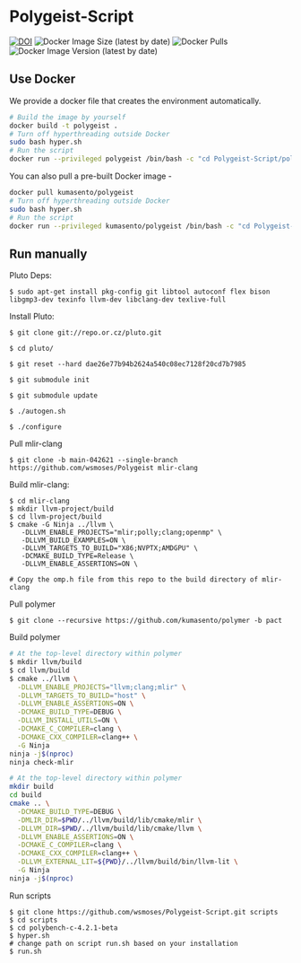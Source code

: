 # Polygeist-Script

[![DOI](https://zenodo.org/badge/356307632.svg)](https://zenodo.org/badge/latestdoi/356307632)
![Docker Image Size (latest by date)](https://img.shields.io/docker/image-size/kumasento/polygeist)
![Docker Pulls](https://img.shields.io/docker/pulls/kumasento/polygeist)
![Docker Image Version (latest by date)](https://img.shields.io/docker/v/kumasento/polygeist)

## Use Docker

We provide a docker file that creates the environment automatically.

```bash
# Build the image by yourself
docker build -t polygeist .
# Turn off hyperthreading outside Docker
sudo bash hyper.sh
# Run the script
docker run --privileged polygeist /bin/bash -c "cd Polygeist-Script/polybench-c-4.2.1-beta && ./run.sh"
```


You can also pull a pre-built Docker image - 

```bash
docker pull kumasento/polygeist
# Turn off hyperthreading outside Docker
sudo bash hyper.sh
# Run the script
docker run --privileged kumasento/polygeist /bin/bash -c "cd Polygeist-Script/polybench-c-4.2.1-beta && ./run.sh"
```


## Run manually

Pluto Deps:

```
$ sudo apt-get install pkg-config git libtool autoconf flex bison libgmp3-dev texinfo llvm-dev libclang-dev texlive-full
```

Install Pluto:

```
$ git clone git://repo.or.cz/pluto.git

$ cd pluto/

$ git reset --hard dae26e77b94b2624a540c08ec7128f20cd7b7985

$ git submodule init

$ git submodule update

$ ./autogen.sh

$ ./configure
```

Pull mlir-clang

```
$ git clone -b main-042621 --single-branch https://github.com/wsmoses/Polygeist mlir-clang
```

Build mlir-clang:

```
$ cd mlir-clang
$ mkdir llvm-project/build
$ cd llvm-project/build
$ cmake -G Ninja ../llvm \
   -DLLVM_ENABLE_PROJECTS="mlir;polly;clang;openmp" \
   -DLLVM_BUILD_EXAMPLES=ON \
   -DLLVM_TARGETS_TO_BUILD="X86;NVPTX;AMDGPU" \
   -DCMAKE_BUILD_TYPE=Release \
   -DLLVM_ENABLE_ASSERTIONS=ON \  
   
# Copy the omp.h file from this repo to the build directory of mlir-clang
```

Pull polymer

```
$ git clone --recursive https://github.com/kumasento/polymer -b pact
```

Build polymer

```sh
# At the top-level directory within polymer
$ mkdir llvm/build
$ cd llvm/build
$ cmake ../llvm \
  -DLLVM_ENABLE_PROJECTS="llvm;clang;mlir" \
  -DLLVM_TARGETS_TO_BUILD="host" \
  -DLLVM_ENABLE_ASSERTIONS=ON \
  -DCMAKE_BUILD_TYPE=DEBUG \
  -DLLVM_INSTALL_UTILS=ON \
  -DCMAKE_C_COMPILER=clang \
  -DCMAKE_CXX_COMPILER=clang++ \
  -G Ninja
ninja -j$(nproc)
ninja check-mlir

# At the top-level directory within polymer
mkdir build
cd build
cmake .. \
  -DCMAKE_BUILD_TYPE=DEBUG \
  -DMLIR_DIR=$PWD/../llvm/build/lib/cmake/mlir \
  -DLLVM_DIR=$PWD/../llvm/build/lib/cmake/llvm \
  -DLLVM_ENABLE_ASSERTIONS=ON \
  -DCMAKE_C_COMPILER=clang \
  -DCMAKE_CXX_COMPILER=clang++ \
  -DLLVM_EXTERNAL_LIT=${PWD}/../llvm/build/bin/llvm-lit \
  -G Ninja
ninja -j$(nproc)
```

Run scripts

```
$ git clone https://github.com/wsmoses/Polygeist-Script.git scripts
$ cd scripts
$ cd polybench-c-4.2.1-beta
$ hyper.sh
# change path on script run.sh based on your installation
$ run.sh
```
